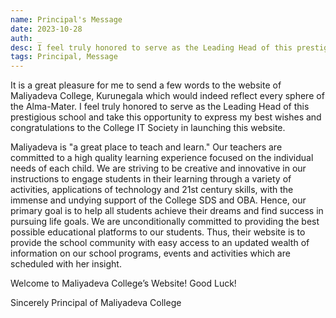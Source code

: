 ```yaml
---
name: Principal's Message
date: 2023-10-28
auth: _
desc: I feel truly honored to serve as the Leading Head of this prestigious school and take this opportunity to express my best wishes and congratulations to the College IT Society in launching this website.
tags: Principal, Message
---
```



It is a great pleasure for me to send a few words to the website of Maliyadeva College, Kurunegala which would indeed reflect every sphere of the Alma-Mater. I feel truly honored to serve as the Leading Head of this prestigious school and take this opportunity to express my best wishes and congratulations to the College IT Society in launching this website.


Maliyadeva is "a great place to teach and learn." Our teachers are committed to a high quality learning experience focused on the individual needs of each child. We are striving to be creative and innovative in our instructions to engage students in their learning through a variety of activities, applications of technology and 21st century skills, with the immense and undying support of the College SDS and OBA. Hence, our primary goal is to help all students achieve their dreams and find success in pursuing life goals. We are unconditionally committed to providing the best possible educational platforms to our students. Thus, their website is to provide the school community with easy access to an updated wealth of information on our school programs, events and activities which are scheduled with her insight.


Welcome to Maliyadeva College’s Website!
Good Luck!


Sincerely
Principal of Maliyadeva College
